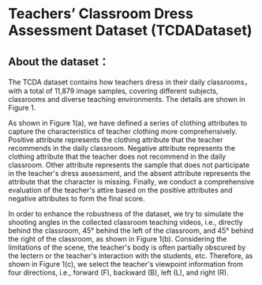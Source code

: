# Teachers’ Classroom Dress Assessment Dataset (TCDADataset)

## About the dataset：

The TCDA dataset contains how teachers dress in their daily classrooms，with a total of 11,879 image samples, covering different subjects, classrooms and diverse teaching environments. The details are shown in Figure 1.

As shown in Figure 1(a), we have defined a series of clothing attributes to capture the characteristics of teacher clothing more comprehensively. Positive attribute represents the clothing attribute that the teacher recommends in the daily classroom. Negative attribute represents the
clothing attribute that the teacher does not recommend in the daily classroom. Other attribute
represents the sample that does not participate in the teacher's dress assessment, and the absent
attribute represents the attribute that the character is missing. Finally, we conduct a comprehensive
evaluation of the teacher's attire based on the positive attributes and negative attributes to form the
final score. 

In order to enhance the robustness of the dataset, we try to simulate the shooting angles in the
collected classroom teaching videos, i.e., directly behind the classroom, 45° behind the left of the
classroom, and 45° behind the right of the classroom, as shown in Figure 1(b). Considering the
limitations of the scene, the teacher's body is often partially obscured by the lectern or the
teacher's interaction with the students, etc. Therefore, as shown in Figure 1(c), we select the
teacher's viewpoint information from four directions, i.e., forward (F), backward (B), left (L), and
right (R).
